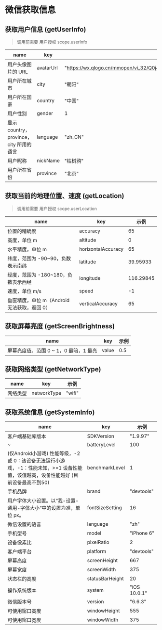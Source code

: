 
# 微信获取信息

## 获取用户信息 (getUserInfo)

> 调用前需要 用户授权 scope.userInfo

| name                                    | key       | 示例                                                                                                                               |
| --------------------------------------- | --------- | ---------------------------------------------------------------------------------------------------------------------------------- |
| 用户头像图片的 URL                      | avatarUrl | "https://wx.qlogo.cn/mmopen/vi_32/Q0j4TwGTfTIeTbiaxRAOWlJrE33lngGfuMMZoY2U69KNP4pJqGfsd8wgu3iciaaCTdnFBuNoicGf8ib5bqenE0ffFfQ/132" |
| 用户所在城市                            | city      | "朝阳"                                                                                                                             |
| 用户所在国家                            | country   | "中国"                                                                                                                             |
| 用户性别                                | gender    | 1                                                                                                                                  |
| 显示 country，province，city 所用的语言 | language  | "zh_CN"                                                                                                                            |
| 用户昵称                                | nickName  | "枯树鸦"                                                                                                                           |
| 用户所在省份                            | province  | "北京"                                                                                                                             |


## 获取当前的地理位置、速度 (getLocation)

> 调用前需要 用户授权 scope.userLocation

| name                                         | key                | 示例      |
| -------------------------------------------- | ------------------ | --------- |
| 位置的精确度                                 | accuracy           | 65        |
| 高度，单位 m                                 | altitude           | 0         |
| 水平精度，单位 m                             | horizontalAccuracy | 65        |
| 纬度，范围为 -90~90，负数表示南纬            | latitude           | 39.95933  |
| 经度，范围为 -180~180，负数表示西经          | longitude          | 116.29845 |
| 速度，单位 m/s                               | speed              | -1        |
| 垂直精度，单位 m（Android 无法获取，返回 0） | verticalAccuracy   | 65        |

## 获取屏幕亮度 (getScreenBrightness)

| name                                   | key   | 示例 |
| -------------------------------------- | ----- | ---- |
| 屏幕亮度值，范围 0 ~ 1，0 最暗，1 最亮 | value | 0.5  |

## 获取网络类型 (getNetworkType)

| name     | key         | 示例   |
| -------- | ----------- | ------ |
| 网络类型 | networkType | "wifi" |

## 获取系统信息 (getSystemInfo)

| name                                                                                                                                 | key             | 示例         |
| ------------------------------------------------------------------------------------------------------------------------------------ | --------------- | ------------ |
| 客户端基础库版本                                                                                                                     | SDKVersion      | "1.9.97"     |
| ~                                                                                                                                    | batteryLevel    | 100          |
| (仅Android小游戏) 性能等级，-2 或 0：该设备无法运行小游戏，-1：性能未知，>=1 设备性能值，该值越高，设备性能越好 (目前设备最高不到50) | benchmarkLevel  | 1            |
| 手机品牌                                                                                                                             | brand           | "devtools"   |
| 用户字体大小设置。以“我-设置-通用-字体大小”中的设置为准，单位 px。                                                                 | fontSizeSetting | 16           |
| 微信设置的语言                                                                                                                       | language        | "zh"         |
| 手机型号                                                                                                                             | model           | "iPhone 6"   |
| 设备像素比                                                                                                                           | pixelRatio      | 2            |
| 客户端平台                                                                                                                           | platform        | "devtools"   |
| 屏幕高度                                                                                                                             | screenHeight    | 667          |
| 屏幕宽度                                                                                                                             | screenWidth     | 375          |
| 状态栏的高度                                                                                                                         | statusBarHeight | 20           |
| 操作系统版本                                                                                                                         | system          | "iOS 10.0.1" |
| 微信版本号                                                                                                                           | version         | "6.6.3"      |
| 可使用窗口高度                                                                                                                       | windowHeight    | 555          |
| 可使用窗口宽度                                                                                                                       | windowWidth     | 375          |